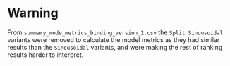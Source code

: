 


# Warning

From `summary_mode_metrics_binding_version_1.csv` the `Split Sinousoidal` variants were removed to calculate the model metrics as they had similar results than the `Sinousoidal` variants, and were making the rest of ranking results harder to interpret.
